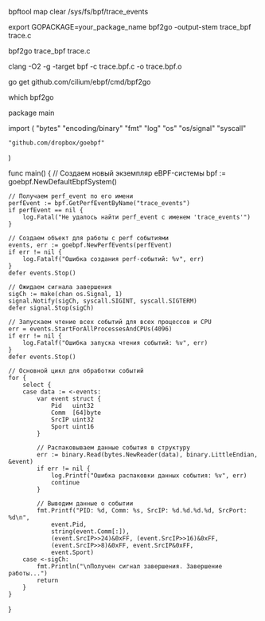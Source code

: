 bpftool map clear /sys/fs/bpf/trace_events


export GOPACKAGE=your_package_name
bpf2go -output-stem trace_bpf trace.c

bpf2go trace_bpf trace.c





clang -O2 -g -target bpf -c trace.bpf.c -o trace.bpf.o

go get github.com/cilium/ebpf/cmd/bpf2go

which bpf2go


package main

import (
	"bytes"
	"encoding/binary"
	"fmt"
	"log"
	"os"
	"os/signal"
	"syscall"

	"github.com/dropbox/goebpf"
)

func main() {
	// Создаем новый экземпляр eBPF-системы
	bpf := goebpf.NewDefaultEbpfSystem()

	// Получаем perf_event по его имени
	perfEvent := bpf.GetPerfEventByName("trace_events")
	if perfEvent == nil {
		log.Fatal("Не удалось найти perf_event с именем 'trace_events'")
	}

	// Создаем объект для работы с perf событиями
	events, err := goebpf.NewPerfEvents(perfEvent)
	if err != nil {
		log.Fatalf("Ошибка создания perf-событий: %v", err)
	}
	defer events.Stop()

	// Ожидаем сигнала завершения
	sigCh := make(chan os.Signal, 1)
	signal.Notify(sigCh, syscall.SIGINT, syscall.SIGTERM)
	defer signal.Stop(sigCh)

	// Запускаем чтение всех событий для всех процессов и CPU
	err = events.StartForAllProcessesAndCPUs(4096)
	if err != nil {
		log.Fatalf("Ошибка запуска чтения событий: %v", err)
	}
	defer events.Stop()

	// Основной цикл для обработки событий
	for {
		select {
		case data := <-events:
			var event struct {
				Pid   uint32
				Comm  [64]byte
				SrcIP uint32
				Sport uint16
			}

			// Распаковываем данные события в структуру
			err := binary.Read(bytes.NewReader(data), binary.LittleEndian, &event)
			if err != nil {
				log.Printf("Ошибка распаковки данных события: %v", err)
				continue
			}

			// Выводим данные о событии
			fmt.Printf("PID: %d, Comm: %s, SrcIP: %d.%d.%d.%d, SrcPort: %d\n",
				event.Pid,
				string(event.Comm[:]),
				(event.SrcIP>>24)&0xFF, (event.SrcIP>>16)&0xFF,
				(event.SrcIP>>8)&0xFF, event.SrcIP&0xFF,
				event.Sport)
		case <-sigCh:
			fmt.Println("\nПолучен сигнал завершения. Завершение работы...")
			return
		}
	}
}
